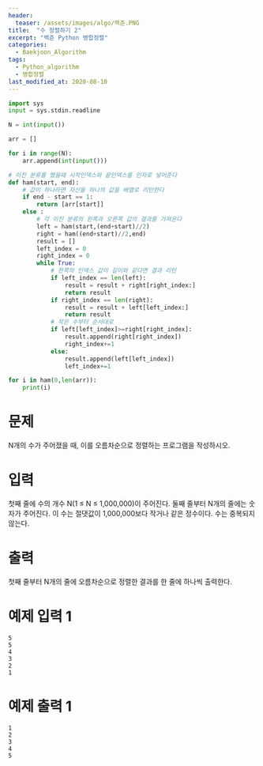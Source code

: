 ```yaml
---
header:
  teaser: /assets/images/algo/백준.PNG
title:  "수 정렬하기 2"
excerpt: "백준 Python 병합정렬"
categories:
  - Baekjoon_Algorithm
tags:
  - Python_algorithm
  - 병합정렬
last_modified_at: 2020-08-10
---
```


```python
import sys
input = sys.stdin.readline

N = int(input())

arr = []

for i in range(N):
    arr.append(int(input()))

# 이진 분류를 했을때 시작인덱스와 끝인덱스를 인자로 넣어준다
def ham(start, end):
    # 값이 하나라면 자신을 하나의 값을 배열로 리턴한다
    if end - start == 1:
        return [arr[start]]
    else :
        # 각 이진 분류의 왼쪽과 오른쪽 값의 결과를 가져온다
        left = ham(start,(end+start)//2)
        right = ham((end+start)//2,end)
        result = []
        left_index = 0
        right_index = 0
        while True:
            # 한쪽의 인덱스 값이 길이와 같다면 결과 리턴
            if left_index == len(left):
                result = result + right[right_index:]
                return result
            if right_index == len(right):
                result = result + left[left_index:]
                return result
            # 작은 수부터 순서대로 
            if left[left_index]>=right[right_index]:
                result.append(right[right_index])
                right_index+=1
            else:
                result.append(left[left_index])
                left_index+=1

for i in ham(0,len(arr)):
    print(i)
```

# 문제
N개의 수가 주어졌을 때, 이를 오름차순으로 정렬하는 프로그램을 작성하시오.

# 입력
첫째 줄에 수의 개수 N(1 ≤ N ≤ 1,000,000)이 주어진다. 둘째 줄부터 N개의 줄에는 숫자가 주어진다. 이 수는 절댓값이 1,000,000보다 작거나 같은 정수이다. 수는 중복되지 않는다.

# 출력
첫째 줄부터 N개의 줄에 오름차순으로 정렬한 결과를 한 줄에 하나씩 출력한다.

# 예제 입력 1 
```
5
5
4
3
2
1
```

# 예제 출력 1 
```
1
2
3
4
5
```
